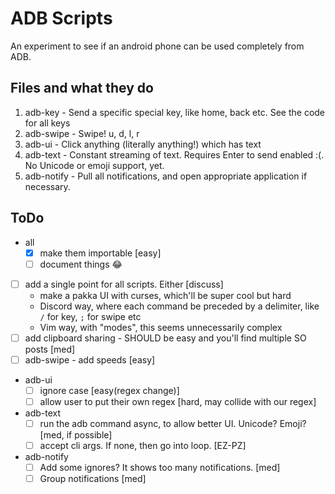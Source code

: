 # ADB Scripts

An experiment to see if an android phone can be used completely from ADB.

## Files and what they do

1. adb-key - Send a specific special key, like home, back etc. See the code for all keys
2. adb-swipe - Swipe! u, d, l, r
3. adb-ui - Click anything (literally anything!) which has text
4. adb-text - Constant streaming of text. Requires Enter to send enabled :(. No Unicode or emoji support, yet.
5. adb-notify - Pull all notifications, and open appropriate application if necessary.

## ToDo

- all 
    - [x] make them importable [easy]
    - [ ] document things :joy:
- [ ] add a single point for all scripts. Either [discuss]
    - make a pakka UI with curses, which'll be super cool but hard
    - Discord way, where each command be preceded by a delimiter, like `/` for key, `;` for swipe etc
    - Vim way, with "modes", this seems unnecessarily complex
- [ ] add clipboard sharing - SHOULD be easy and you'll find multiple SO posts [med]
- [ ] adb-swipe - add speeds [easy]
- adb-ui 
    - [ ] ignore case [easy(regex change)]
    - [ ] allow user to put their own regex [hard, may collide with our regex]
- adb-text
    - [ ] run the adb command async, to allow better UI. Unicode? Emoji? [med, if possible]
    - [ ] accept cli args. If none, then go into loop. [EZ-PZ]
- adb-notify 
    - [ ] Add some ignores? It shows too many notifications. [med]
    - [ ] Group notifications [med]
